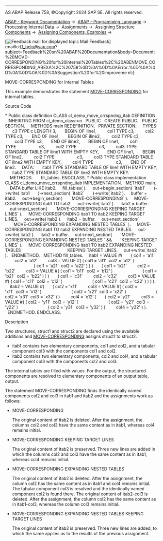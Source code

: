   

* * *

AS ABAP Release 758, ©Copyright 2024 SAP SE. All rights reserved.

[ABAP - Keyword Documentation](https://help.sap.com/doc/abapdocu_758_index_htm/7.58/en-US/abenabap.htm) →  [ABAP - Programming Language](https://help.sap.com/doc/abapdocu_758_index_htm/7.58/en-US/abenabap_reference.htm) →  [Processing Internal Data](https://help.sap.com/doc/abapdocu_758_index_htm/7.58/en-US/abenabap_data_working.htm) →  [Assignments](https://help.sap.com/doc/abapdocu_758_index_htm/7.58/en-US/abenvalue_assignments.htm) →  [Assigning Structure Components](https://help.sap.com/doc/abapdocu_758_index_htm/7.58/en-US/abencorresponding.htm) →  [Assigning Components, Examples](https://help.sap.com/doc/abapdocu_758_index_htm/7.58/en-US/abencorresponding_abexas.htm) → 

 [![](Mail.gif?object=Mail.gif "Feedback mail for displayed topic") Mail Feedback](mailto:f1_help@sap.com?subject=Feedback%20on%20ABAP%20Documentation&body=Document:%20MOVE-CORRESPONDING%20for%20Internal%20Tables%2C%20ABENMOVE_CORRESPONDING_ABEXA%2C%20758%0D%0A%0D%0AError:%0D%0A%0D%0A%0D%0A%0D%0ASuggestion%20for%20improveme
nt:)

MOVE-CORRESPONDING for Internal Tables

This example demonstrates the statement [MOVE-CORRESPONDING](https://help.sap.com/doc/abapdocu_758_index_htm/7.58/en-US/abapmove-corresponding.htm) for internal tables.

Source Code   

\* Public class definition
CLASS cl\_demo\_move\_crrspndng\_itab DEFINITION
  INHERITING FROM cl\_demo\_classrun
  PUBLIC
  CREATE PUBLIC.
  PUBLIC SECTION.
    METHODS main REDEFINITION.
  PRIVATE SECTION.
    TYPES:
      c3 TYPE c LENGTH 3,
      BEGIN OF iline1,
        col1 TYPE c3,
        col2 TYPE c3,
      END OF iline1,
      BEGIN OF iline2,
        col2 TYPE c3,
        col3 TYPE c3,
      END OF iline2,
      BEGIN OF line1,
        col1 TYPE                   c3,
        col2 TYPE                   c3,
        col3 TYPE STANDARD TABLE OF iline1 WITH EMPTY KEY,
      END OF line1,
      BEGIN OF line2,
        col2 TYPE                   c3,
        col3 TYPE STANDARD TABLE OF iline2 WITH EMPTY KEY,
        col4 TYPE                   c3,
      END OF line2.
    DATA:
      itab1 TYPE STANDARD TABLE OF line1 WITH EMPTY KEY,
      itab2 TYPE STANDARD TABLE OF line2 WITH EMPTY KEY.
    METHODS:
      fill\_tables.
ENDCLASS.
\* Public class implementation
CLASS cl\_demo\_move\_crrspndng\_itab IMPLEMENTATION.
  METHOD main.
    DATA buffer LIKE itab2.
    fill\_tables( ).
    out->begin\_section( \`itab1\`
      )->write( itab1
      )->next\_section( \`itab2\`
      )->write( itab2 ).
    buffer = itab2.
    out->begin\_section(
      \`MOVE-CORRESPONDING\` ).
    MOVE-CORRESPONDING itab1 TO itab2.
    out->write( itab2 ).
    itab2 = buffer.
    out->next\_section(
      \`MOVE-CORRESPONDING KEEPING TARGET LINES\` ).
    MOVE-CORRESPONDING itab1 TO itab2 KEEPING TARGET LINES.
    out->write( itab2 ).
    itab2 = buffer.
    out->next\_section(
      \`MOVE-CORRESPONDING EXPANDING NESTED TABLES\` ).
    MOVE-CORRESPONDING itab1 TO itab2 EXPANDING NESTED TABLES.
    out->write( itab2 ).
    itab2 = buffer.
    out->next\_section(
      \`MOVE-CORRESPONDING EXPANDING NESTED TABLES \` &&
      \`KEEPING TARGET LINES\` ).
    MOVE-CORRESPONDING itab1 TO itab2 EXPANDING NESTED TABLES
                                      KEEPING TARGET LINES.
    out->write( itab2 ).
  ENDMETHOD.
  METHOD fill\_tables.
    itab1 = VALUE #(
      ( col1 = 'a11'
        col2 = 'a12'
        col3 = VALUE #( ( col1 = 'a11'  col2 = 'a12' )
                        ( col1 = 'a21'  col2 = 'a22' ) ) )
      ( col1 = 'b21'
        col2 = 'b22'
        col3 = VALUE #( ( col1 = 'b11'  col2 = 'b12' )
                        ( col1 = 'b21'  col2 = 'b22' ) ) )
      ( col1 = 'c31'
        col2 = 'c32'
        col3 = VALUE #( ( col1 = 'c11'  col2 = 'c12' )
                        ( col1 = 'c21'  col2 = 'c22' ) ) ) ).
    itab2 = VALUE #(
      ( col2 = 'x11'
        col3 = VALUE #( ( col2 = 'x11'  col3 = 'x12' )
                        ( col2 = 'x21'  col3 = 'x22' )
                        ( col2 = 'x31'  col3 = 'x32' ) )
        col4 = 'x12' )
      ( col2 = 'y21'
        col3 = VALUE #( ( col2 = 'y11'  col3 = 'y12' )
                        ( col2 = 'y21'  col3 = 'y22' )
                        ( col2 = 'y31'  col3 = 'y32' ) )
        col4 = 'y22' ) ).
  ENDMETHOD.
ENDCLASS.

Description   

Two structures, struct1 and struct2 are declared using the available additions and [MOVE-CORRESPONDING](https://help.sap.com/doc/abapdocu_758_index_htm/7.58/en-US/abapmove-corresponding.htm) assigns struct1 to struct2.

-   itab1 contains two elementary components, col1 and col2, and a tabular component col3 with the components col1 and col2.
-   itab2 contains two elementary components, col2 and col4, and a tabular component col3 with the components col2 and col3.

The internal tables are filled with values. For the output, the structured components are resolved to elementary components of an output table, output.

The statement MOVE-CORRESPONDING finds the identically named components col2 and col3 in itab1 and itab2 and the assignments work as follows:

-   MOVE-CORRESPONDING
    
    The original content of itab2 is deleted. After the assignment, the columns col2 and col3 have the same content as in itab1, whereas col4 remains initial.
    
-   MOVE-CORRESPONDING KEEPING TARGET LINES
    
    The original content of itab2 is preserved. Three new lines are added in which the columns col2 and col3 have the same content as in itab1, whereas col4 remains initial.
    
-   MOVE-CORRESPONDING EXPANDING NESTED TABLES
    
    The original content of itab2 is deleted. After the assignment, the column col2 has the same content as in itab1 and col4 remains initial. The tabular component col3 is resolved and the identically named component col2 is found there. The original content of itab2-col3 is deleted. After the assignment, the column col2 has the same content as in itab1-col3, whereas the column col3 remains initial.
    
-   MOVE-CORRESPONDING EXPANDING NESTED TABLES KEEPING TARGET LINES
    
    The original content of itab2 is preserved. Three new lines are added, to which the same applies as to the results of the previous assignment.